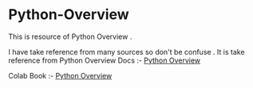 # Python-Overview
This is resource of Python Overview . 

I have take reference from many sources so don't be confuse . It is take reference from Python Overview Docs :-  [Python Overview](https://docs.google.com/document/d/1DOxaKBhNxhOStczQKTaXFzChpO3d0OpFxV2FbxbxV3g/edit?usp=sharing)

Colab Book :- [Python Overview](https://drive.google.com/drive/folders/1ZthAl26azn1W9F6vqbtnCjfUr3pm0TiY?usp=drive_link)


